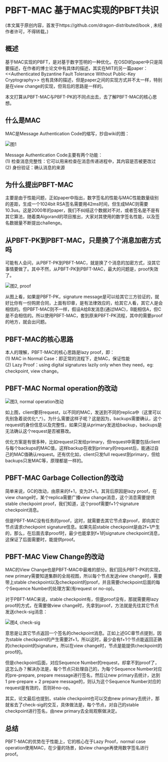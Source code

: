 # PBFT-MAC 基于MAC实现的PBFT共识
(本文属于原创内容，首发于https://github.com/dragon-distributed/book , 未经作者许可，不得转载。)  

## 概述

基于MAC实现的PBFT，是对基于数字签明的一种优化。在OSDI的paper中只是简要描述，在作者的博士论文中有具体的描述，其实在MIT的另一篇paper：<\<Authenticated Byzantine Fault Tolerance Without Public-Key Cryptography>> 也有具体的描述，但是paper之间的实现方式并不太一样，特别是在view change的实现，但背后的思路是一样的。  

本文打算从PBFT-MAC与PBFT-PK的不同点出去，去了解PBFT-MAC的核心思想。  

## 什么是MAC

MAC是Message Authentication Code的缩写，抄自wiki的图：

![图1](https://longdandan-1256672193.cos.ap-guangzhou.myqcloud.com/article/blockchain/12.mac.jpg)

Message Authentication Code主要有两个功能：  
(1) 检查消息完整性：它可以用来检查在消息传递进程中，其内容是否被更改过   
(2) 身份验证：确认消息的来源   

## 为什么提出PBFT-MAC

主要是由于性能问题，正如paper中指出，数字签名的性能与MAC性能数量级别的差距，生成一个1024bit RSA签名需要用42ms时间，但生成MAC则需要10.3us。这是2000年的paper，我们不纠结这个数据对不对，或者签名是不是有其它算法，随着类Algorand的项目推出，大家对其使用的数字签名性能，以及签名数据量不断提出challenge。  

## 从PBFT-PK到PBFT-MAC，只是换了个消息加密方式吗

可能有人会问，从PBFT-PK到PBFT-MAC，就是换了个消息的加密方式，没其它事情要做了。其中不然，从PBFT-PK到PBFT-MAC，最大的问题是，proof失效了。  

![图2, proof](https://longdandan-1256672193.cos.ap-guangzhou.myqcloud.com/article/blockchain/12.challenge.jpg)

从图上看，如果是PBFT-PK，signature message是可以给其它三方验证的，就好比你有一份购房合同，上面有印章，是有法律效应的，给其它人看，其它人是会相信的。但PBFT-MAC则不一样，假设A给B发消息(通过MAC)，B能相信A，但C是不会相信的。所以使用PBFT-MAC，套到原来PBFT-PK流程，其中的需要proof的地方，就会出问题。  

## PBFT-MAC的核心思路

本人的理解，PBFT-MAC的核心思路是lazy proof，即：  
(1) MAC in Normal Case：即正常的流程下，走MAC，保证性能  
(2) Lazy Proof：using digital signatures lazily only when they need，eg: checkpoint, view change。  

## PBFT-MAC Normal operation的改动

![图3, normal operation改动](https://longdandan-1256672193.cos.ap-guangzhou.myqcloud.com/article/blockchain/12.normal.jpg)

如上图，client要将request，以不同的MAC，发送到不同的replica中（这里可以先别急着说优化^_^）。为什么需要这样子呢？这是因为，backups需要确认，这个request的身份信息以及完整性，如果只是从primary发送给backup，backups是无法确认这个request是否被篡改。  

优化方案是有很多种，比如request只发给primary，但request中需要包括client与每个backups的MAC值，这样backup在收到primary的request后，能通过自己的MAC值确认request。还有优化如，client只发full request到primary，但给backups只发MAC等，原理都是一样的。  

## PBFT-MAC Garbage Collection的改动

简单来说，GC的改动，由原来的f+1，变为2f+1。其背后原因是lazy proof，在view change时，某个replica需要广播view change消息，这个消息需要提供stable checkpoint proof，我们知道，这个proof需要f+1个signature checkpoint消息。  

但是PBFT-MAC没有任务的proof，这时，就需要去其它节点拿proof，即向其它节点请求checkpoint signature信息。如果先前stable checkpoint是由2f+1产生的，那么，在后面去拿proof时，最少也能拿到f+1的signature checkpoint消息，这保证了后面需要时，能提供proof。  

## PBFT-MAC View Change的改动

MAC的View Change也是PBFT-MAC中最难的部分。我们回头PBFT-PK的实现，new primary需要知道集群的全局视图，所以每个节点发送view change时，需要带上stable checkpoint以及checkpoint的proof，并且需要checkpoint后面的每个Sequence Number的处理方案(有request or no-op)。  

对于PBFT-MAC来说，stable checkpoint有，但是proof没有，那就需要用lazy proof的方式，在需要做view change时，先拿到proof，方法就是先往其它节点发送check-sig消息：

![图4, check-sig](https://longdandan-1256672193.cos.ap-guangzhou.myqcloud.com/article/blockchain/12.lazy%20proof.jpg)

意思是让其它节点返回一个签名的checkpoint消息。正如上述GC章节点提到，因为stable checkpoint的产生需要2f+1，所以这时，最少会有f+1个节点能返回正确的checkpoint的signature，所以在view change时，节点是能提供checkpoint的proof的。  

但是checkpoint后面，对应Sequence Number的request，却拿不到proof了，这怎么办？解决办法是，每个节点只处理自己的，为每个Sequence Number对应的pre-prepare, prepare message进行签名，然后让new primary去统计，达到 1 pre-prepare + 2 prepare message的，则认为这个Sequence Number对应的request是有效的，否则补no-op。  

其实，论文最后也提到，stable checkpoint也可以交由new primary去统计，那就省去了check-sig的交互，具体做法是，每个节点，对自己的stable checkpoint进行签名，由new primary去全局观察做决定。  

## 总结

PBFT-MAC的优势在于性能上，它的核心在于Lazy Proof，normal case operation使用MAC，在少量的场景，如view change再使用数字签名进行proof。  